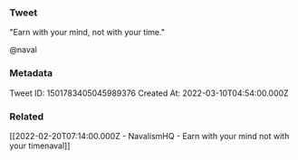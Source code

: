 ### Tweet
"Earn with your mind, not with your time."

@naval

### Metadata
Tweet ID: 1501783405045989376
Created At: 2022-03-10T04:54:00.000Z

### Related
[[2022-02-20T07:14:00.000Z - NavalismHQ - Earn with your mind not with your timenaval]]

